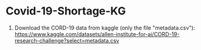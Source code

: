 # Covid-19-Shortage-KG

1. Download the CORD-19 data from kaggle (only the file "metadata.csv"): https://www.kaggle.com/datasets/allen-institute-for-ai/CORD-19-research-challenge?select=metadata.csv

